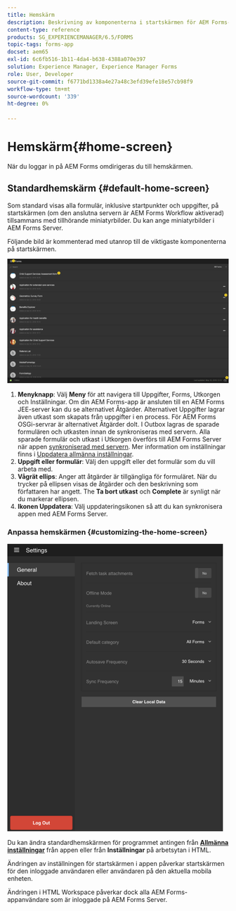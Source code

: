 ```yaml
---
title: Hemskärm
description: Beskrivning av komponenterna i startskärmen för AEM Forms-appen
content-type: reference
products: SG_EXPERIENCEMANAGER/6.5/FORMS
topic-tags: forms-app
docset: aem65
exl-id: 6c6fb516-1b11-4da4-b638-4388a070e397
solution: Experience Manager, Experience Manager Forms
role: User, Developer
source-git-commit: f6771bd1338a4e27a48c3efd39efe18e57cb98f9
workflow-type: tm+mt
source-wordcount: '339'
ht-degree: 0%

---
```


# Hemskärm{#home-screen}

När du loggar in på AEM Forms omdirigeras du till hemskärmen.

## Standardhemskärm {#default-home-screen}

Som standard visas alla formulär, inklusive startpunkter och uppgifter, på startskärmen (om den anslutna servern är AEM Forms Workflow aktiverad) tillsammans med tillhörande miniatyrbilder. Du kan ange miniatyrbilder i AEM Forms Server.

Följande bild är kommenterad med utanrop till de viktigaste komponenterna på startskärmen.

![Forms app - startskärm](assets/home-screen-1.png)

<!--Click to enlarge

![home-screen-1-1](assets/home-screen-1-1.png)-->

1. **Menyknapp**: Välj **Meny** för att navigera till Uppgifter, Forms, Utkorgen och Inställningar. Om din AEM Forms-app är ansluten till en AEM Forms JEE-server kan du se alternativet Åtgärder. Alternativet Uppgifter lagrar även utkast som skapats från uppgifter i en process. För AEM Forms OSGi-servrar är alternativet Åtgärder dolt. I Outbox lagras de sparade formulären och utkasten innan de synkroniseras med servern. Alla sparade formulär och utkast i Utkorgen överförs till AEM Forms Server när appen [synkroniserad med servern](../../forms/using/sync-app.md). Mer information om inställningar finns i [Uppdatera allmänna inställningar](../../forms/using/update-general-settings.md).
1. **Uppgift eller formulär**: Välj den uppgift eller det formulär som du vill arbeta med.
1. **Vågrät ellips**: Anger att åtgärder är tillgängliga för formuläret. När du trycker på ellipsen visas de åtgärder och den beskrivning som författaren har angett. The **Ta bort utkast** och **Complete** är synligt när du markerar ellipsen.
1. **Ikonen Uppdatera**: Välj uppdateringsikonen så att du kan synkronisera appen med AEM Forms Server.

### Anpassa hemskärmen {#customizing-the-home-screen}

![Allmänna inställningar](assets/gen-settings.png)

Du kan ändra standardhemskärmen för programmet antingen från **[Allmänna inställningar](../../forms/using/update-general-settings.md)** från appen eller från **Inställningar** på arbetsytan i HTML.

Ändringen av inställningen för startskärmen i appen påverkar startskärmen för den inloggade användaren eller användaren på den aktuella mobila enheten.

Ändringen i HTML Workspace påverkar dock alla AEM Forms-appanvändare som är inloggade på AEM Forms Server.
